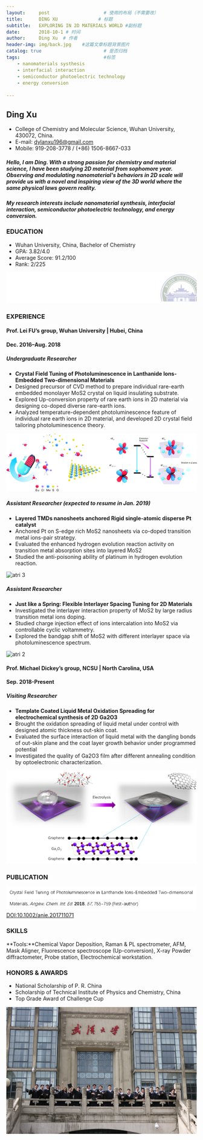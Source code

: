 ```yaml
---
layout:     post                    # 使用的布局（不需要改）
title:      DING XU               # 标题 
subtitle:   EXPLORING IN 2D MATERIALS WORLD #副标题
date:       2018-10-1 # 时间
author:     Ding Xu  # 作者
header-img: img/back.jpg    #这篇文章标题背景图片
catalog: true                       # 是否归档
tags:                               #标签
    - nanomaterials systhesis
    - interfacial interaction
    - semiconductor photoelectric technology
    - energy conversion
    
---
```



## Ding Xu 
* College of Chemistry and Molecular Science, Wuhan University, 430072, China.
* E-mail: [dylanxu196@gmail.com](dylanxu196@gmail.com)
* Mobile: 919-208-3778 / (+86) 1506-8667-033 

##### Hello, I am Ding. With a strong passion for chemistry and material science, I have been studying 2D material from sophomore year. Observing and modulating nanomaterial's behaviors in 2D scale will provide us with a novel and inspiring view of the 3D world where the same physical laws govern reality.
 
##### My research interests include *nanomaterial synthesis*, *interfacial interaction*, *semiconductor photoelectric technology*, and *energy conversion*.

### EDUCATION
* Wuhan University, China, Bachelor of Chemistry												
* GPA: 3.82/4.0	 
* Average Score: 91.2/100 
* Rank: 2/225

![fenge](https://github.com/dylanxu196/dylanxu196.github.io/raw/master/img/fenge.jpg)

### EXPERIENCE
#### Prof. Lei FU’s group, Wuhan University | Hubei, China					
#### Dec. 2016–Aug. 2018
##### Undergraduate Researcher
* **Crystal Field Tuning of Photoluminescence in Lanthanide Ions-Embedded Two-dimensional Materials**
* Designed precursor of CVD method to prepare individual rare-earth embedded monolayer MoS2 crystal on liquid insulating substrate.
* Explored Up-conversion property of rare earth ions in 2D material via designing co-doped diverse rare-earth ions.
* Analyzed temperature-dependent photoluminescence feature of individual rare earth ions in 2D material, and developed 2D crystal field tailoring photoluminescence theory. 

![atri 1](https://github.com/dylanxu196/dylanxu196.github.io/raw/master/img/art1.jpg)
##### Assistant Researcher (expected to resume in Jan. 2019)
* **Layered TMDs nanosheets anchored Rigid single-atomic disperse Pt catalyst** 
* Anchored Pt on S-edge rich MoS2 nanosheets via co-doped transition metal ions-pair strategy.
* Evaluated the enhanced hydrogen evolution reaction activity on transition metal absorption sites into layered MoS2 
* Studied the anti-poisoning ability of platinum in hydrogen evolution reaction.

![atri 3](https://github.com/dylanxu196/dylanxu196.github.io/raw/master/img/art3.jpg)
##### Assistant Researcher
* **Just like a Spring: Flexible Interlayer Spacing Tuning for 2D Materials**
* Investigated the interlayer interaction property of MoS2 by large radius transition metal ions doping.
* Studied charge injection effect of ions intercalation into MoS2 via controllable cyclic voltammetry.
* Explored the bandgap shift of MoS2 with different interlayer space via photoluminescence spectrum.


![atri 2](https://github.com/dylanxu196/dylanxu196.github.io/raw/master/img/art2.jpg)
#### Prof. Michael Dickey’s group, NCSU | North Carolina, USA					
#### Sep. 2018-Present
##### Visiting Researcher
* **Template Coated Liquid Metal Oxidation Spreading for electrochemical synthesis of 2D Ga2O3**
* Brought the oxidation spreading of liquid metal under control with designed atomic thickness out-skin coat.
* Evaluated the surface interaction of liquid metal with the dangling bonds of out-skin plane and the coat layer growth behavior under programmed potential
* Investigated the quality of Ga2O3 film after different annealing condition by optoelectronic characterization.

![atri 4](https://github.com/dylanxu196/dylanxu196.github.io/raw/master/img/art4.png)
### PUBLICATION 

![lunwen1](https://github.com/dylanxu196/dylanxu196.github.io/raw/master/img/lunwen1.jpg)
 [DOI:10.1002/anie.201711071](https://doi.org/10.1002/anie.201711071)

### SKILLS
**Tools:**Chemical Vapor Deposition, Raman & PL spectrometer, AFM, Mask Aligner, Fluorescence spectroscope (Up-conversion), X-ray Powder diffractometer, Probe station, Electrochemical workstation.

### HONORS & AWARDS
* National Scholarship of P. R. China															
* Scholarship of Technical Institute of Physics and Chemistry, China								
* Top Grade Award of Challenge Cup														

![end](https://github.com/dylanxu196/dylanxu196.github.io/raw/master/img/final.jpg)